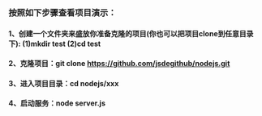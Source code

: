 ### 按照如下步骤查看项目演示：
#### 1、创建一个文件夹来盛放你准备克隆的项目(你也可以把项目clone到任意目录下): (1)mkdir test   (2)cd test
#### 2、克隆项目：git clone https://github.com/jsdegithub/nodejs.git
#### 3、进入项目目录：cd nodejs/xxx
#### 4、启动服务：node server.js
